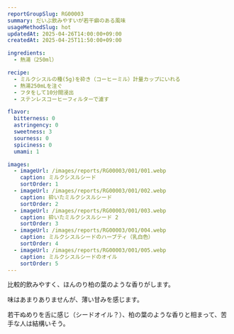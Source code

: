 ```yaml
---
reportGroupSlug: RG00003
summary: だいぶ飲みやすいが若干癖のある風味
usageMethodSlug: hot
updatedAt: 2025-04-26T14:00:00+09:00
createdAt: 2025-04-25T11:50:00+09:00

ingredients:
  - 熱湯（250ml）

recipe:
  - ミルクシスルの種(5g)を砕き（コーヒーミル）計量カップにいれる
  - 熱湯250mLを注ぐ
  - フタをして10分間浸出
  - ステンレスコーヒーフィルターで濾す

flavor:
  bitterness: 0
  astringency: 0
  sweetness: 3
  sourness: 0
  spiciness: 0
  umami: 1

images:
  - imageUrl: /images/reports/RG00003/001/001.webp
    caption: ミルクシスルシード
    sortOrder: 1
  - imageUrl: /images/reports/RG00003/001/002.webp
    caption: 砕いたミルクシスルシード
    sortOrder: 2
  - imageUrl: /images/reports/RG00003/001/003.webp
    caption: 砕いたミルクシスルシード 2
    sortOrder: 3
  - imageUrl: /images/reports/RG00003/001/004.webp
    caption: ミルクシスルシードのハーブティ（乳白色）
    sortOrder: 4
  - imageUrl: /images/reports/RG00003/001/005.webp
    caption: ミルクシスルシードのオイル
    sortOrder: 5
---
```


比較的飲みやすく、ほんのり柏の葉のような香りがします。

味はあまりありませんが、薄い甘みを感じます。

若干ぬめりを舌に感じ（シードオイル？）、柏の葉のような香りと相まって、苦手な人は結構いそう。